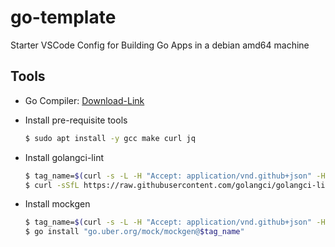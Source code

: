# go-template
Starter VSCode Config for Building Go Apps in a debian amd64 machine

## Tools
- Go Compiler: [Download-Link](https://go.dev/doc/install)

- Install pre-requisite tools  
  ```bash
  $ sudo apt install -y gcc make curl jq
  ```

- Install golangci-lint  
  ```bash
  $ tag_name=$(curl -s -L -H "Accept: application/vnd.github+json" -H "X-GitHub-Api-Version: 2022-11-28" https://api.github.com/repos/golangci/golangci-lint/releases/latest | jq -r .tag_name)
  $ curl -sSfL https://raw.githubusercontent.com/golangci/golangci-lint/master/install.sh | sh -s -- -b $(go env GOPATH)/bin "$tag_name"
  ```

- Install mockgen
  ```bash
  $ tag_name=$(curl -s -L -H "Accept: application/vnd.github+json" -H "X-GitHub-Api-Version: 2022-11-28" https://api.github.com/repos/uber-go/mock/releases/latest | jq -r .tag_name)
  $ go install "go.uber.org/mock/mockgen@$tag_name"
  ```
